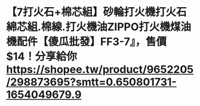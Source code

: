 # 【7打火石+棉芯組】砂輪打火機打火石綿芯組.棉線.打火機油ZIPPO打火機煤油機配件【傻瓜批發】FF3-7』，售價$14！分享給你 https://shopee.tw/product/9652205/298873695?smtt=0.650801731-1654049679.9